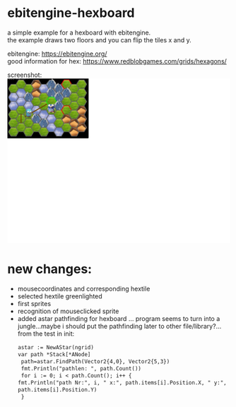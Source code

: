 # ebitengine-hexboard

a simple example for a hexboard with ebitengine.    
the example draws two floors and you can flip the tiles x and y.    

ebitengine: https://ebitengine.org/    
good information for hex: https://www.redblobgames.com/grids/hexagons/    

screenshot:    
![Pic1](screenshotsmall.jpg)

# new changes:     
- mousecoordinates and corresponding hextile
- selected hextile greenlighted
- first sprites
- recognition of mouseclicked sprite
- added astar pathfinding for hexboard ... program seems to turn into a jungle...maybe i should put the pathfinding later to other file/library?...
  from the test in init:        
    ```
    astar := NewAStar(ngrid)
    var path *Stack[*ANode]
     path=astar.FindPath(Vector2{4,0}, Vector2{5,3})
     fmt.Println("pathlen: ", path.Count())
     for i := 0; i < path.Count(); i++ {
	fmt.Println("path Nr:", i, " x:", path.items[i].Position.X, " y:", path.items[i].Position.Y)
     }
    ```
    
  
